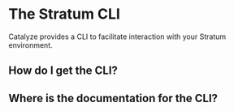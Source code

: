 # The Stratum CLI

Catalyze provides a CLI to facilitate interaction with your Stratum environment.

## How do I get the CLI?

## Where is the documentation for the CLI?
